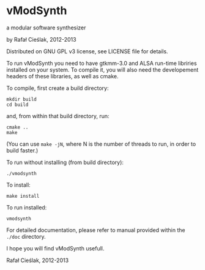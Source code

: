 vModSynth
===
a modular software synthesizer

by Rafał Cieślak, 2012-2013

Distributed on GNU GPL v3 license, see LICENSE file for details.

To run vModSynth you need to have gtkmm-3.0 and ALSA run-time libriries installed on your system.
To compile it, you will also need the developement headers of these libraries, as well as cmake.

To compile, first create a build directory:

    mkdir build
    cd build

and, from within that build directory, run:

    cmake ..
    make

(You can use `make -jN`, where N is the number of threads to run, in order to build faster.)

To run without installing (from build directory):

    ./vmodsynth

To install:

    make install

To run installed:

    vmodsynth

For detailed documentation, please refer to manual provided within the `./doc` directory.

I hope you will find vModSynth usefull.

Rafał Cieślak, 2012-2013
